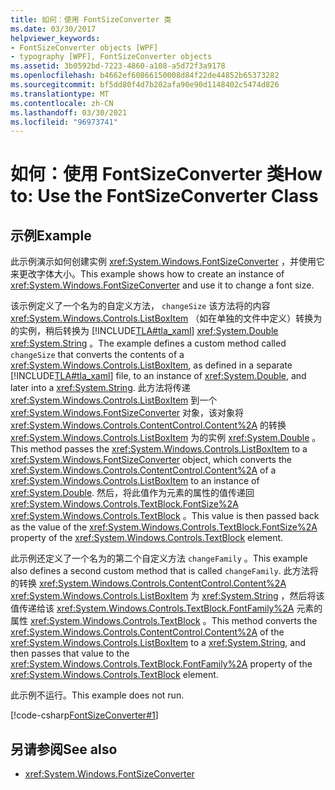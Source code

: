 ```yaml
---
title: 如何：使用 FontSizeConverter 类
ms.date: 03/30/2017
helpviewer_keywords:
- FontSizeConverter objects [WPF]
- typography [WPF], FontSizeConverter objects
ms.assetid: 3b0592bd-7223-4860-a108-a5d72f3a9178
ms.openlocfilehash: b4662ef60866150008d84f22de44852b65373282
ms.sourcegitcommit: bf5dd80f4d7b202afa90e90d1148402c5474d826
ms.translationtype: MT
ms.contentlocale: zh-CN
ms.lasthandoff: 03/30/2021
ms.locfileid: "96973741"
---
```

# <a name="how-to-use-the-fontsizeconverter-class"></a><span data-ttu-id="c537a-102">如何：使用 FontSizeConverter 类</span><span class="sxs-lookup"><span data-stu-id="c537a-102">How to: Use the FontSizeConverter Class</span></span>
## <a name="example"></a><span data-ttu-id="c537a-103">示例</span><span class="sxs-lookup"><span data-stu-id="c537a-103">Example</span></span>  
 <span data-ttu-id="c537a-104">此示例演示如何创建实例 <xref:System.Windows.FontSizeConverter> ，并使用它来更改字体大小。</span><span class="sxs-lookup"><span data-stu-id="c537a-104">This example shows how to create an instance of <xref:System.Windows.FontSizeConverter> and use it to change a font size.</span></span>  
  
 <span data-ttu-id="c537a-105">该示例定义了一个名为的自定义方法， `changeSize` 该方法将的内容 <xref:System.Windows.Controls.ListBoxItem> （如在单独的文件中定义）转换为的实例，稍后转换为 [!INCLUDE[TLA#tla_xaml](../../../includes/tlasharptla-xaml-md.md)] <xref:System.Double> <xref:System.String> 。</span><span class="sxs-lookup"><span data-stu-id="c537a-105">The example defines a custom method called `changeSize` that converts the contents of a <xref:System.Windows.Controls.ListBoxItem>, as defined in a separate [!INCLUDE[TLA#tla_xaml](../../../includes/tlasharptla-xaml-md.md)] file, to an instance of <xref:System.Double>, and later into a <xref:System.String>.</span></span> <span data-ttu-id="c537a-106">此方法将传递 <xref:System.Windows.Controls.ListBoxItem> 到一个 <xref:System.Windows.FontSizeConverter> 对象，该对象将 <xref:System.Windows.Controls.ContentControl.Content%2A> 的转换 <xref:System.Windows.Controls.ListBoxItem> 为的实例 <xref:System.Double> 。</span><span class="sxs-lookup"><span data-stu-id="c537a-106">This method passes the <xref:System.Windows.Controls.ListBoxItem> to a <xref:System.Windows.FontSizeConverter> object, which converts the <xref:System.Windows.Controls.ContentControl.Content%2A> of a <xref:System.Windows.Controls.ListBoxItem> to an instance of <xref:System.Double>.</span></span> <span data-ttu-id="c537a-107">然后，将此值作为元素的属性的值传递回 <xref:System.Windows.Controls.TextBlock.FontSize%2A> <xref:System.Windows.Controls.TextBlock> 。</span><span class="sxs-lookup"><span data-stu-id="c537a-107">This value is then passed back as the value of the <xref:System.Windows.Controls.TextBlock.FontSize%2A> property of the <xref:System.Windows.Controls.TextBlock> element.</span></span>  
  
 <span data-ttu-id="c537a-108">此示例还定义了一个名为的第二个自定义方法 `changeFamily` 。</span><span class="sxs-lookup"><span data-stu-id="c537a-108">This example also defines a second custom method that is called `changeFamily`.</span></span> <span data-ttu-id="c537a-109">此方法将的转换 <xref:System.Windows.Controls.ContentControl.Content%2A> <xref:System.Windows.Controls.ListBoxItem> 为 <xref:System.String> ，然后将该值传递给该 <xref:System.Windows.Controls.TextBlock.FontFamily%2A> 元素的属性 <xref:System.Windows.Controls.TextBlock> 。</span><span class="sxs-lookup"><span data-stu-id="c537a-109">This method converts the <xref:System.Windows.Controls.ContentControl.Content%2A> of the <xref:System.Windows.Controls.ListBoxItem> to a <xref:System.String>, and then passes that value to the <xref:System.Windows.Controls.TextBlock.FontFamily%2A> property of the <xref:System.Windows.Controls.TextBlock> element.</span></span>  
  
 <span data-ttu-id="c537a-110">此示例不运行。</span><span class="sxs-lookup"><span data-stu-id="c537a-110">This example does not run.</span></span>  
  
 [!code-csharp[FontSizeConverter#1](~/samples/snippets/csharp/VS_Snippets_Wpf/FontSizeConverter/CSharp/Window1.xaml.cs#1)]  
  
## <a name="see-also"></a><span data-ttu-id="c537a-111">另请参阅</span><span class="sxs-lookup"><span data-stu-id="c537a-111">See also</span></span>

- <xref:System.Windows.FontSizeConverter>
